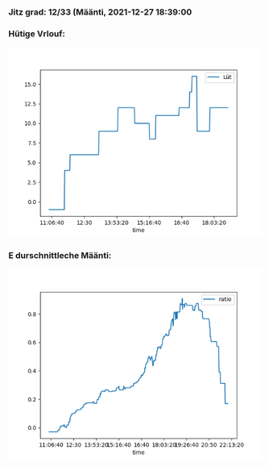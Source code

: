 ### Jitz grad: 12/33 (Määnti, 2021-12-27 18:39:00

### Hütige Vrlouf:
![Graph](Today.png)

### E durschnittleche Määnti:
![Graph](Määnti.png)
